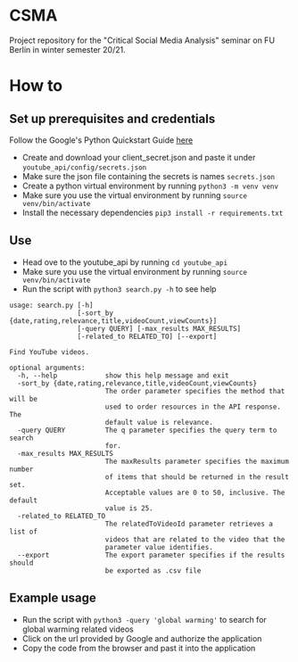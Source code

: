 # CSMA
Project repository for the "Critical Social Media Analysis" seminar on FU Berlin in winter semester 20/21.

# How to
## Set up prerequisites and credentials
Follow the Google's Python Quickstart Guide [here](https://developers.google.com/youtube/v3/quickstart/python)

- Create and download your client_secret.json and paste it under `youtube_api/config/secrets.json`
- Make sure the json file containing the secrets is names `secrets.json`
- Create a python virtual environment by running `python3 -m venv venv`
- Make sure you use the virtual environment by running `source venv/bin/activate`
- Install the necessary dependencies `pip3 install -r requirements.txt`

## Use
- Head ove to the youtube_api by running `cd youtube_api`
- Make sure you use the virtual environment by running `source venv/bin/activate`
- Run the script with `python3 search.py -h` to see help
```
usage: search.py [-h]
                 [-sort_by {date,rating,relevance,title,videoCount,viewCounts}]
                 [-query QUERY] [-max_results MAX_RESULTS]
                 [-related_to RELATED_TO] [--export]

Find YouTube videos.

optional arguments:
  -h, --help            show this help message and exit
  -sort_by {date,rating,relevance,title,videoCount,viewCounts}
                        The order parameter specifies the method that will be
                        used to order resources in the API response. The
                        default value is relevance.
  -query QUERY          The q parameter specifies the query term to search
                        for.
  -max_results MAX_RESULTS
                        The maxResults parameter specifies the maximum number
                        of items that should be returned in the result set.
                        Acceptable values are 0 to 50, inclusive. The default
                        value is 25.
  -related_to RELATED_TO
                        The relatedToVideoId parameter retrieves a list of
                        videos that are related to the video that the
                        parameter value identifies.
  --export              The export parameter specifies if the results should
                        be exported as .csv file
```

## Example usage

- Run the script with `python3 -query 'global warming'` to search for global warming related videos
- Click on the url provided by Google and authorize the application
- Copy the code from the browser and past it into the application